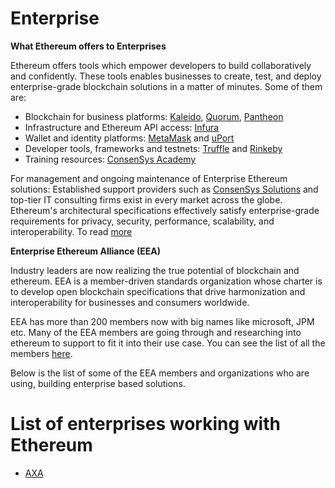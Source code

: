 # Enterprise

**What Ethereum offers to Enterprises**

Ethereum offers tools which empower developers to build collaboratively and confidently. These tools enables businesses to create, test, and deploy  enterprise-grade blockchain solutions in a matter of minutes. Some of them are:

* Blockchain for business platforms: [Kaleido](https://kaleido.io/), [Quorum](https://www.jpmorgan.com/global/Quorum), [Pantheon](https://pegasys.tech/)
* Infrastructure and Ethereum API access: [Infura](https://infura.io/)
* Wallet and identity platforms: [MetaMask](https://metamask.io/) and [uPort](https://www.uport.me/)
* Developer tools, frameworks and testnets: [Truffle](https://truffleframework.com/) and [Rinkeby](https://www.rinkeby.io/)
* Training resources: [ConsenSys Academy](https://consensys.net/academy/)

For management and ongoing maintenance of Enterprise Ethereum solutions: Established support providers such as [ConsenSys Solutions](http://consensys.net/solutions/) and top-tier IT consulting firms exist in every market across the globe.<br/>
Ethereum's architectural specifications effectively satisfy enterprise-grade requirements for privacy, security, performance, scalability, and interoperability.
To read [more](https://consensys.net/enterprise-ethereum/best-blockchain-for-business/)

**Enterprise Ethereum Alliance (EEA)**

Industry leaders are now realizing the true potential of blockchain and ethereum. EEA is a member-driven standards organization whose charter is to develop open blockchain specifications that drive harmonization and interoperability for businesses and consumers worldwide.

EEA has more than 200 members now with big names like microsoft, JPM etc. Many of the EEA members are going through and researching into ethereum to support to fit it into their use case. You can see the list of all the members [here](https://entethalliance.org/members/).

Below is the list of some of the EEA members and organizations who are using, building enterprise based solutions. 

# List of enterprises working with Ethereum

* [AXA](axa.md)

